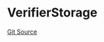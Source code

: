 # VerifierStorage
[Git Source](https://github.com/malda-protocol/malda-lending/blob/b62e113034d94e880ebb241b8fad49eb27118646/src\verifier\VerifierStorage.sol)


